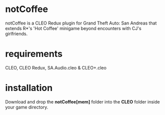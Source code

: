 # notCoffee
notCoffee is a CLEO Redux plugin for Grand Theft Auto: San Andreas that extends R*'s 'Hot Coffee' minigame beyond encounters with CJ's girlfriends.

# requirements
CLEO, CLEO Redux, SA.Audio.cleo & CLEO+.cleo

# installation
Download and drop the **notCoffee[mem]** folder into the **CLEO** folder inside your game directory.
